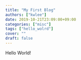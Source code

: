 ```yaml
---
title: "My First Blog"
authors: ["kwlee"]
date: 2019-10-21T23:09:00+09:00
categories: ["misc"]
tags: ["hello_wolrd"]
cover: ""
draft: false
---
```


Hello World!
